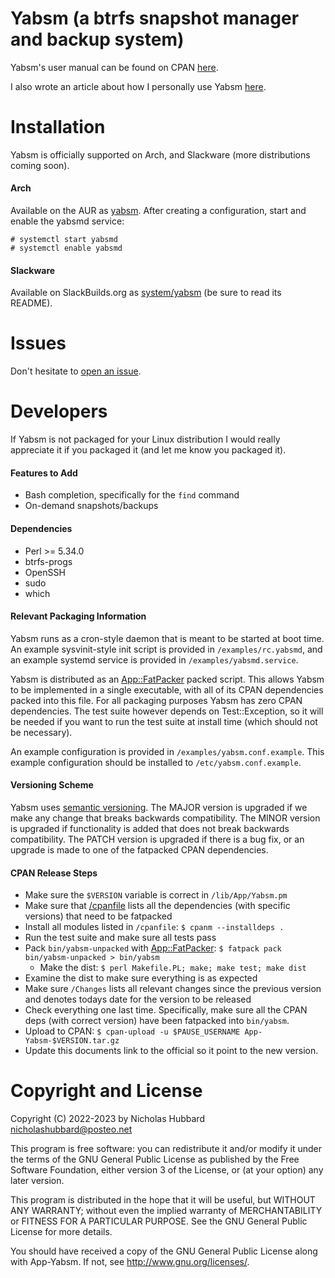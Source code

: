 # Yabsm (a btrfs snapshot manager and backup system)

Yabsm's user manual can be found on CPAN [here](https://metacpan.org/release/NHUBBARD/App-Yabsm-3.15.2/view/bin/yabsm).

I also wrote an article about how I personally use Yabsm [here](https://dev.to/nicholasbhubbard/how-i-use-yabsm-to-manage-my-btrfs-snapshots-19a3).

# Installation

Yabsm is officially supported on Arch, and Slackware (more distributions coming soon).

#### Arch

Available on the AUR as [yabsm](https://aur.archlinux.org/packages/yabsm). After creating a configuration, start and enable the yabsmd service:

```
# systemctl start yabsmd
# systemctl enable yabsmd
```

#### Slackware

Available on SlackBuilds.org as [system/yabsm](https://slackbuilds.org/repository/15.0/system/yabsm/) (be sure to read its README).

# Issues

Don't hesitate to [open an issue](https://github.com/NicholasBHubbard/Yabsm/issues).

# Developers

If Yabsm is not packaged for your Linux distribution I would really appreciate it if you packaged it (and let me know you packaged it).

#### Features to Add

- Bash completion, specifically for the `find` command
- On-demand snapshots/backups

#### Dependencies

- Perl >= 5.34.0
- btrfs-progs
- OpenSSH
- sudo
- which

#### Relevant Packaging Information

Yabsm runs as a cron-style daemon that is meant to be started at boot time. An example sysvinit-style init script is provided in `/examples/rc.yabsmd`, and an example systemd service is provided in `/examples/yabsmd.service`.

Yabsm is distributed as an [App::FatPacker](https://metacpan.org/pod/App::FatPacker) packed script. This allows Yabsm to be implemented in a single executable, with all of its CPAN dependencies packed into this file. For all packaging purposes Yabsm has zero CPAN dependencies. The test suite however depends on Test::Exception, so it will be needed if you want to run the test suite at install time (which should not be necessary).

An example configuration is provided in `/examples/yabsm.conf.example`. This example configuration should be installed to `/etc/yabsm.conf.example`.

#### Versioning Scheme

Yabsm uses [semantic versioning](https://semver.org/). The MAJOR version is upgraded if we make any change that breaks backwards compatibility. The MINOR version is upgraded if functionality is added that does not break backwards compatibility. The PATCH version is upgraded if there is a bug fix, or an upgrade is made to one of the fatpacked CPAN dependencies.


#### CPAN Release Steps

- Make sure the `$VERSION` variable is correct in `/lib/App/Yabsm.pm`
- Make sure that [/cpanfile](https://metacpan.org/dist/Module-CPANfile/view/lib/cpanfile.pod) lists all the dependencies (with specific versions) that need to be fatpacked
- Install all modules listed in `/cpanfile`: `$ cpanm --installdeps .`
- Run the test suite and make sure all tests pass
- Pack `bin/yabsm-unpacked` with [App::FatPacker](https://metacpan.org/pod/App::FatPacker): `$ fatpack pack bin/yabsm-unpacked > bin/yabsm`
  - Make the dist: `$ perl Makefile.PL; make; make test; make dist`
- Examine the dist to make sure everything is as expected
- Make sure `/Changes` lists all relevant changes since the previous version and denotes todays date for the version to be released
- Check everything one last time. Specifically, make sure all the CPAN deps (with correct version) have been fatpacked into `bin/yabsm`.
- Upload to CPAN: `$ cpan-upload -u $PAUSE_USERNAME App-Yabsm-$VERSION.tar.gz`
- Update this documents link to the official so it point to the new version.

# Copyright and License

Copyright (C) 2022-2023 by Nicholas Hubbard <nicholashubbard@posteo.net>

This program is free software: you can redistribute it and/or modify it under the terms of the GNU General Public License as published by the Free Software Foundation, either version 3 of the License, or (at your option) any later version.

This program is distributed in the hope that it will be useful, but WITHOUT ANY WARRANTY; without even the implied warranty of MERCHANTABILITY or FITNESS FOR A PARTICULAR PURPOSE. See the GNU General Public License for more details.

You should have received a copy of the GNU General Public License along with App-Yabsm. If not, see http://www.gnu.org/licenses/.
